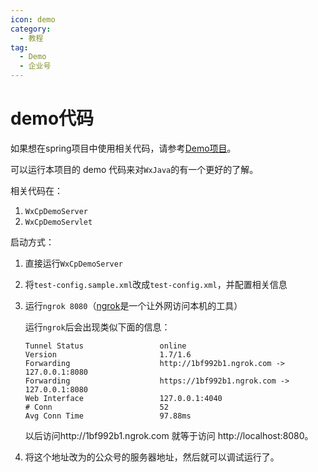 ```yaml
---
icon: demo
category:
  - 教程
tag:
  - Demo
  - 企业号
---
```

# demo代码
如果想在spring项目中使用相关代码，请参考[Demo项目](../../demo/cp.md)。

可以运行本项目的 demo 代码来对`WxJava`的有一个更好的了解。

相关代码在：

1. ``WxCpDemoServer``
2. ``WxCpDemoServlet``

启动方式：

1. 直接运行``WxCpDemoServer``
1. 将``test-config.sample.xml``改成``test-config.xml``，并配置相关信息
1. 运行``ngrok 8080``（[ngrok](https://ngrok.com/)是一个让外网访问本机的工具）

   运行``ngrok``后会出现类似下面的信息：
    ```
    Tunnel Status                 online
    Version                       1.7/1.6
    Forwarding                    http://1bf992b1.ngrok.com -> 127.0.0.1:8080
    Forwarding                    https://1bf992b1.ngrok.com -> 127.0.0.1:8080
    Web Interface                 127.0.0.1:4040
    # Conn                        52
    Avg Conn Time                 97.88ms
    ```

   以后访问http://1bf992b1.ngrok.com 就等于访问 http://localhost:8080。
1. 将这个地址改为的公众号的服务器地址，然后就可以调试运行了。
